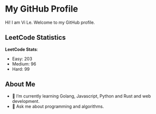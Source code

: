 # My GitHub Profile

Hi! I am Vi Le. Welcome to my GitHub profile.

## LeetCode Statistics

<!-- LEETCODE_STATS_START -->
**LeetCode Stats**:

- Easy: 203
- Medium: 96
- Hard: 99
<!-- LEETCODE_STATS_END -->

## About Me
- 🌱 I’m currently learning Golang, Javascript, Python and Rust and web development.
- 💬 Ask me about programming and algorithms.
